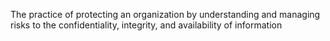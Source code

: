 The practice of protecting an organization by understanding and managing risks to the confidentiality, integrity, and availability of information